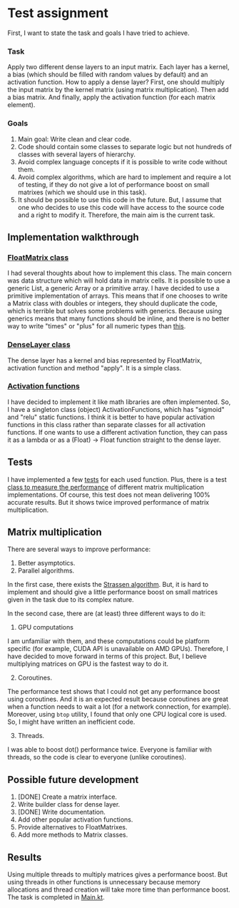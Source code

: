 # Test assignment
First, I want to state the task and goals I have tried to achieve.

### Task
Apply two different dense layers to an input matrix. Each layer has a kernel, a bias (which should be filled with random values by default) and an activation function. How to apply a dense layer? First, one should multiply the input matrix by the kernel matrix (using matrix multiplication). Then add a bias matrix. And finally, apply the activation function (for each matrix element).

### Goals
1. Main goal: Write clean and clear code.
2. Code should contain some classes to separate logic but not hundreds of classes with several layers of hierarchy.
3. Avoid complex language concepts if it is possible to write code without them.
4. Avoid complex algorithms, which are hard to implement and require a lot of testing, if they do not give a lot of performance boost on small matrixes (which we should use in this task).
5. It should be possible to use this code in the future. But, I assume that one who decides to use this code will have access to the source code and a right to modify it. Therefore, the main aim is the current task.

## Implementation walkthrough
### [FloatMatrix class](./src/main/kotlin/matrix/FloatMatrix.kt)
I had several thoughts about how to implement this class. The main concern was data structure which will hold data in matrix cells.
It is possible to use a generic List, a generic Array or a primitive array.
I have decided to use a primitive implementation of arrays. This means that if one chooses to write a Matrix class with doubles or integers, they should duplicate the code, which is terrible but solves some problems with generics. Because using generics means that many functions should be inline, and there is no better way to write "times" or "plus" for all numeric types than [this](https://discuss.kotlinlang.org/t/how-to-write-generic-functions-for-all-numeric-types/7367).

### [DenseLayer class](./src/main/kotlin/ml/DenseLayer.kt)
The dense layer has a kernel and bias represented by FloatMatrix, activation function and method "apply". It is a simple class.

### [Activation functions](./src/main/kotlin/ml/ActivationFunction.kt)
I have decided to implement it like math libraries are often implemented. So, I have a singleton class (object) ActivationFunctions, which has "sigmoid" and "relu" static functions. I think it is better to have popular activation functions in this class rather than separate classes for all activation functions. If one wants to use a different activation function, they can pass it as a lambda or as a (Float) -> Float function straight to the dense layer.

## Tests
I have implemented a few [tests](./src/test/kotlin) for each used function. Plus, there is a test [class to measure the performance](./src/test/kotlin/matrix/FloatMatrixPerformanceTest.kt) of different matrix multiplication implementations. Of course, this test does not mean delivering 100% accurate results. But it shows twice improved performance of matrix multiplication.

## Matrix multiplication
There are several ways to improve performance:
1. Better asymptotics.
2. Parallel algorithms.

In the first case, there exists the [Strassen algorithm](https://en.wikipedia.org/wiki/Strassen_algorithm). But, it is hard to implement and should give a little performance boost on small matrices given in the task due to its complex nature.

In the second case, there are (at least) three different ways to do it:
1. GPU computations

I am unfamiliar with them, and these computations could be platform specific (for example, CUDA API is unavailable on AMD GPUs). Therefore, I have decided to move forward in terms of this project. But, I believe multiplying matrices on GPU is the fastest way to do it.

2. Coroutines.

The performance test shows that I could not get any performance boost using coroutines. And it is an expected result because coroutines are great when a function needs to wait a lot (for a network connection, for example). Moreover, using `btop` utility, I found that only one CPU logical core is used. So, I might have written an inefficient code.

3. Threads.

I was able to boost dot() performance twice. Everyone is familiar with threads, so the code is clear to everyone (unlike coroutines).

## Possible future development
1. [DONE] Create a matrix interface.
2. Write builder class for dense layer.
3. [DONE] Write documentation.
4. Add other popular activation functions.
5. Provide alternatives to FloatMatrixes.
6. Add more methods to Matrix classes.

## Results
Using multiple threads to multiply matrices gives a performance boost. But using threads in other functions is unnecessary because memory allocations and thread creation will take more time than performance boost. The task is completed in [Main.kt](./src/main/kotlin/Main.kt).